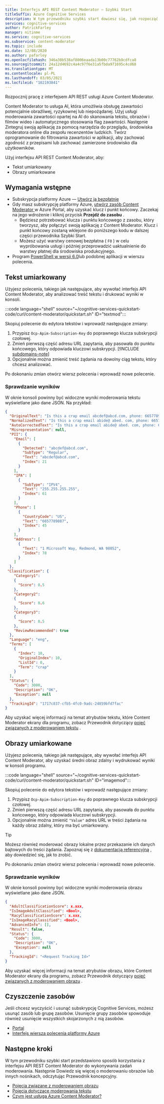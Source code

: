 ```yaml
---
title: Interfejs API REST Content Moderator — Szybki Start
titleSuffix: Azure Cognitive Services
description: W tym przewodniku szybki start dowiesz się, jak rozpocząć pracę z interfejsem API REST usługi Azure Content Moderator. Twórz oprogramowanie do filtrowania zawartości w aplikacji, aby zachować zgodność z przepisami lub zachować zamierzone środowisko dla użytkowników.
services: cognitive-services
author: PatrickFarley
manager: nitinme
ms.service: cognitive-services
ms.subservice: content-moderator
ms.topic: include
ms.date: 12/08/2020
ms.author: pafarley
ms.openlocfilehash: 346a30b538af8006eaada13b00c77762b9cdfca8
ms.sourcegitcommit: 24a12d4692c4a4c97f6e31a5fbda971695c4cd68
ms.translationtype: MT
ms.contentlocale: pl-PL
ms.lasthandoff: 03/05/2021
ms.locfileid: "102193841"
---
```

Rozpocznij pracę z interfejsem API REST usługi Azure Content Moderator. 

Content Moderator to usługa AI, która umożliwia obsługę zawartości potencjalnie obraźliwej, ryzykownej lub niepożądanej. Użyj usługi moderowania zawartości opartej na AI do skanowania tekstu, obrazów i filmów wideo i automatycznego stosowania flag zawartości. Następnie Zintegruj swoją aplikację za pomocą narzędzia do przeglądu, środowiska moderatora online dla zespołu recenzentów ludzkich. Twórz oprogramowanie do filtrowania zawartości w aplikacji, aby zachować zgodność z przepisami lub zachować zamierzone środowisko dla użytkowników.

Użyj interfejsu API REST Content Moderator, aby:

* Tekst umiarkowany
* Obrazy umiarkowane

## <a name="prerequisites"></a>Wymagania wstępne

* Subskrypcja platformy Azure — [Utwórz ją bezpłatnie](https://azure.microsoft.com/free/cognitive-services/)
* Gdy masz subskrypcję platformy Azure, <a href="https://ms.portal.azure.com/#create/Microsoft.CognitiveServicesContentModerator"  title=" Utwórz zasób Content moderator "  target="_blank"> utwórz zasób Content Moderator <span class="docon docon-navigate-external x-hidden-focus"></span> </a> w Azure Portal, aby uzyskać klucz i punkt końcowy. Zaczekaj na jego wdrożenie i kliknij przycisk **Przejdź do zasobu** .
    * Będziesz potrzebować klucza i punktu końcowego z zasobu, który tworzysz, aby połączyć swoją aplikację z Content Moderator. Klucz i punkt końcowy zostaną wklejone do poniższego kodu w dalszej części przewodnika Szybki Start.
    * Możesz użyć warstwy cenowej bezpłatna ( `F0` ) w celu wypróbowania usługi i później przeprowadzić uaktualnienie do warstwy płatnej dla środowiska produkcyjnego.
* Program [PowerShell w wersji 6.0](https://docs.microsoft.com/powershell/scripting/install/installing-powershell-core-on-windows?view=powershell-7.1)lub podobnej aplikacji w wierszu polecenia.


## <a name="moderate-text"></a>Tekst umiarkowany

Użyjesz polecenia, takiego jak następujące, aby wywołać interfejs API Content Moderator, aby analizować treść tekstu i drukować wyniki w konsoli.

:::code language="shell" source="~/cognitive-services-quickstart-code/curl/content-moderator/quickstart.sh" ID="textmod":::

Skopiuj polecenie do edytora tekstów i wprowadź następujące zmiany:

1. Przypisz `Ocp-Apim-Subscription-Key` do poprawnego klucza subskrypcji czołowej.
1. Zmień pierwszą część adresu URL zapytania, aby pasowała do punktu końcowego, który odpowiada kluczowi subskrypcji.
   [!INCLUDE [subdomains-note](../../../../../includes/cognitive-services-custom-subdomains-note.md)]
1. Opcjonalnie można zmienić treść żądania na dowolny ciąg tekstu, który chcesz analizować.

Po dokonaniu zmian otwórz wiersz polecenia i wprowadź nowe polecenie. 

### <a name="examine-the-results"></a>Sprawdzanie wyników

W oknie konsoli powinny być widoczne wyniki moderowania tekstu wyświetlane jako dane JSON. Na przykład:

```json
{
  "OriginalText": "Is this a crap email abcdef@abcd.com, phone: 6657789887, IP: 255.255.255.255,\n1 Microsoft Way, Redmond, WA 98052\n",
  "NormalizedText": "Is this a crap email abide@ abed. com, phone: 6657789887, IP: 255. 255. 255. 255, \n1 Microsoft Way, Redmond, WA 98052",
  "AutoCorrectedText": "Is this a crap email abide@ abed. com, phone: 6657789887, IP: 255. 255. 255. 255, \n1 Microsoft Way, Redmond, WA 98052",
  "Misrepresentation": null,
  "PII": {
    "Email": [
      {
        "Detected": "abcdef@abcd.com",
        "SubType": "Regular",
        "Text": "abcdef@abcd.com",
        "Index": 21
      }
    ],
    "IPA": [
      {
        "SubType": "IPV4",
        "Text": "255.255.255.255",
        "Index": 61
      }
    ],
    "Phone": [
      {
        "CountryCode": "US",
        "Text": "6657789887",
        "Index": 45
      }
    ],
    "Address": [
      {
        "Text": "1 Microsoft Way, Redmond, WA 98052",
        "Index": 78
      }
    ]
  },
 "Classification": {
    "Category1": 
    {
      "Score": 0.5
    },
    "Category2": 
    {
      "Score": 0.6
    },
    "Category3": 
    {
      "Score": 0.5
    },
    "ReviewRecommended": true
  },
  "Language": "eng",
  "Terms": [
    {
      "Index": 10,
      "OriginalIndex": 10,
      "ListId": 0,
      "Term": "crap"
    }
  ],
  "Status": {
    "Code": 3000,
    "Description": "OK",
    "Exception": null
  },
  "TrackingId": "1717c837-cfb5-4fc0-9adc-24859bfd7fac"
}
```

Aby uzyskać więcej informacji na temat atrybutów tekstu, które Content Moderator ekrany dla programu, zobacz Przewodnik dotyczący [pojęć związanych z moderowaniem tekstu](../../text-moderation-api.md) .

## <a name="moderate-images"></a>Obrazy umiarkowane

Użyjesz polecenia, takiego jak następujące, aby wywołać interfejs API Content Moderator, aby uzyskać średni obraz zdalny i wydrukować wyniki w konsoli programu.

:::code language="shell" source="~/cognitive-services-quickstart-code/curl/content-moderator/quickstart.sh" ID="imagemod":::

Skopiuj polecenie do edytora tekstów i wprowadź następujące zmiany:

1. Przypisz `Ocp-Apim-Subscription-Key` do poprawnego klucza subskrypcji czołowej.
1. Zmień pierwszą część adresu URL zapytania, aby pasowała do punktu końcowego, który odpowiada kluczowi subskrypcji.
1. Opcjonalnie można zmienić `"Value"` adres URL w treści żądania na każdy obraz zdalny, który ma być umiarkowany.

> [!TIP]
> Możesz również moderować obrazy lokalne przez przekazanie ich danych bajtowych do treści żądania. Zapoznaj się z [dokumentacją referencyjną](https://westus.dev.cognitive.microsoft.com/docs/services/57cf753a3f9b070c105bd2c1/operations/57cf753a3f9b070868a1f66c) , aby dowiedzieć się, jak to zrobić.

Po dokonaniu zmian otwórz wiersz polecenia i wprowadź nowe polecenie. 

### <a name="examine-the-results"></a>Sprawdzanie wyników

W oknie konsoli powinny być widoczne wyniki moderowania obrazu wyświetlane jako dane JSON. 

```json
{
  "AdultClassificationScore": x.xxx,
  "IsImageAdultClassified": <Bool>,
  "RacyClassificationScore": x.xxx,
  "IsImageRacyClassified": <Bool>,
  "AdvancedInfo": [],
  "Result": false,
  "Status": {
    "Code": 3000,
    "Description": "OK",
    "Exception": null
  },
  "TrackingId": "<Request Tracking Id>"
}
```

Aby uzyskać więcej informacji na temat atrybutów obrazu, które Content Moderator ekrany dla programu, zobacz Przewodnik dotyczący [pojęć związanych z moderowaniem obrazu](../../image-moderation-api.md) .

## <a name="clean-up-resources"></a>Czyszczenie zasobów

Jeśli chcesz wyczyścić i usunąć subskrypcję Cognitive Services, możesz usunąć zasób lub grupę zasobów. Usunięcie grupy zasobów spowoduje również usunięcie wszystkich skojarzonych z nią zasobów.

* [Portal](../../../cognitive-services-apis-create-account.md#clean-up-resources)
* [Interfejs wiersza polecenia platformy Azure](../../../cognitive-services-apis-create-account-cli.md#clean-up-resources)

## <a name="next-steps"></a>Następne kroki

W tym przewodniku szybki start przedstawiono sposób korzystania z interfejsu API REST Content Moderator do wykonywania zadań moderowania. Następnie Dowiedz się więcej o moderowaniu obrazów lub innych nośnikach, odczytując Przewodnik koncepcyjny.

* [Pojęcia związane z moderowaniem obrazu](../../image-moderation-api.md)
* [Pojęcia dotyczące moderowania tekstu](../../text-moderation-api.md)
* [Czym jest usługa Azure Content Moderator?](../../overview.md)